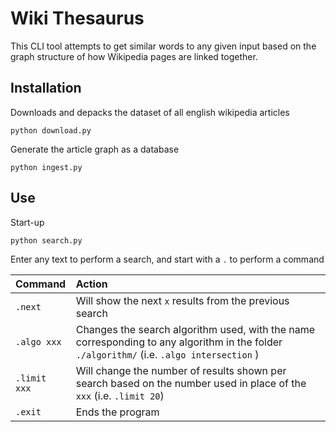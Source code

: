 # Wiki Thesaurus

This CLI tool attempts to get similar words to any given input based on the graph structure of how Wikipedia pages are linked together.


## Installation

Downloads and depacks the dataset of all english wikipedia articles
```
python download.py
```

Generate the article graph as a database
```
python ingest.py
```

## Use

Start-up
```
python search.py
```

Enter any text to perform a search, and start with a `.` to perform a command

| Command | Action
:-|:-
`.next` | Will show the next `x` results from the previous search
`.algo xxx` | Changes the search algorithm used, with the name corresponding to any algorithm in the folder `./algorithm/` (i.e. `.algo intersection` )
`.limit xxx` | Will change the number of results shown per search based on the number used in place of the `xxx` (i.e. `.limit 20`)
`.exit` | Ends the program